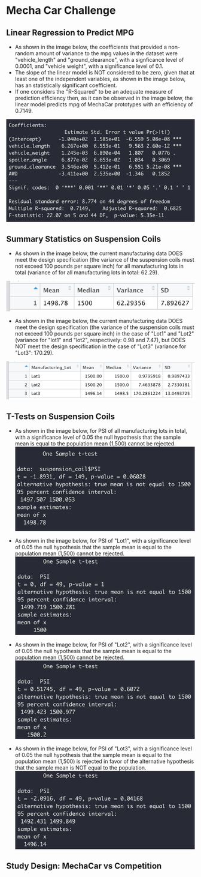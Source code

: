 # Mecha Car Challenge

## Linear Regression to Predict MPG

* As shown in the image below, the coefficients that provided a non-random amount of variance to the mpg values in the dataset were "vehicle_length" and "ground_clearance", with a signficance level of 0.0001, and "vehicle weight", with a significance level of 0.1.
* The slope of the linear model is NOT considered to be zero, given that at least one of the independent variables, as shown in the image below, has an statistically significant coefficient.
* If one considers the "R-Squared" to be an adequate measure of prediction efficiency then, as it can be observed in the image below, the linear model predicts mpg of MechaCar prototypes with an efficiency of 0.7149.

![](Images/regression.png)

## Summary Statistics on Suspension Coils

* As shown in the image below, the current manufacturing data DOES meet the design specification (the variance of the suspension coils must not exceed 100 pounds per square inch) for all manufacturing lots in total (variance of for all manufacturing lots in total: 62.29).

![](Images/summary.png)

* As shown in the image below, the current manufacturing data DOES meet the design specification (the variance of the suspension coils must not exceed 100 pounds per square inch) in the case of "Lot1" and "Lot2" (variance for "lot1" and "lot2", respectively: 0.98 and 7.47), but DOES NOT meet the design specification in the case of "Lot3" (variance for "Lot3": 170.29).

![](Images/summary_by_lot.png)

## T-Tests on Suspension Coils

* As shown in the image below, for PSI of all manufacturing lots in total, with a significance level of 0.05 the null hypothesis that the sample mean is equal to the population mean (1,500) cannot be rejected.
![](Images/t_test.png)

* As shown in the image below, for PSI of "Lot1", with a significance level of 0.05 the null hypothesis that the sample mean is equal to the population mean (1,500) cannot be rejected.
![](Images/t_test_lot1.png)

* As shown in the image below, for PSI of "Lot2", with a significance level of 0.05 the null hypothesis that the sample mean is equal to the population mean (1,500) cannot be rejected.
![](Images/t_test_lot2.png)

* As shown in the image below, for PSI of "Lot3", with a significance level of 0.05 the null hypothesis that the sample mean is equal to the population mean (1,500) is rejected in favor of the alternative hypothesis that the sample mean is NOT equal to the population.
![](Images/t_test_lot3.png)

## Study Design: MechaCar vs Competition





